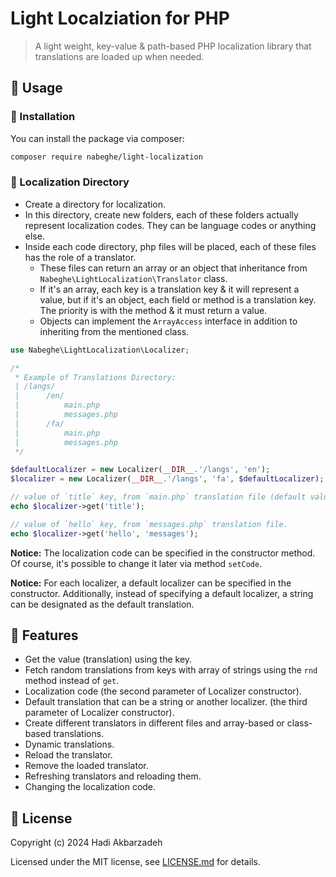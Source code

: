 # Light Localziation for PHP

> A light weight, key-value & path-based PHP localization library that translations are loaded up when needed.

## 🫡 Usage

### 🚀 Installation

You can install the package via composer:

```bash
composer require nabeghe/light-localization
```

### 📁 Localization Directory

- Create a directory for localization.
- In this directory, create new folders, each of these folders actually represent localization codes.
  They can be language codes or anything else.
- Inside each code directory, php files will be placed, each of these files has the role of a translator.
  - These files can return an array or an object that inheritance from `Nabeghe\LightLocalization\Translator` class.
  - If it's an array, each key is a translation key & it will represent a value,
    but if it's an object, each field or method is a translation key.
    The priority is with the method & it must return a value.
  - Objects can implement the `ArrayAccess` interface in addition to inheriting from the mentioned class.

```php
use Nabeghe\LightLocalization\Localizer;

/*
 * Example of Translations Directory:
 | /langs/
 |      /en/
 |          main.php
 |          messages.php
 |      /fa/
 |          main.php
 |          messages.php
 */

$defaultLocalizer = new Localizer(__DIR__.'/langs', 'en');
$localizer = new Localizer(__DIR__.'/langs', 'fa', $defaultLocalizer);

// value of `title` key, from `main.php` translation file (default value for second argument).
echo $localizer->get('title');

// value of `hello` key, from `messages.php` translation file.
echo $localizer->get('hello', 'messages');
```

**Notice:** The localization code can be specified in the constructor method.
Of course, it's possible to change it later via method `setCode`.

**Notice:** For each localizer, a default localizer can be specified in the constructor.
Additionally, instead of specifying a default localizer, a string can be designated as the default translation.

## 🧩 Features

- Get the value (translation) using the key.
- Fetch random translations from keys with array of strings using the `rnd` method instead of `get`.
- Localization code (the second parameter of Localizer constructor).
- Default translation that can be a string or another localizer.
  (the third parameter of Localizer constructor).
- Create different translators in different files and array-based or class-based translations.
- Dynamic translations.
- Reload the translator.
- Remove the loaded translator.
- Refreshing translators and reloading them.
- Changing the localization code.

## 📖 License

Copyright (c) 2024 Hadi Akbarzadeh

Licensed under the MIT license, see [LICENSE.md](LICENSE.md) for details.